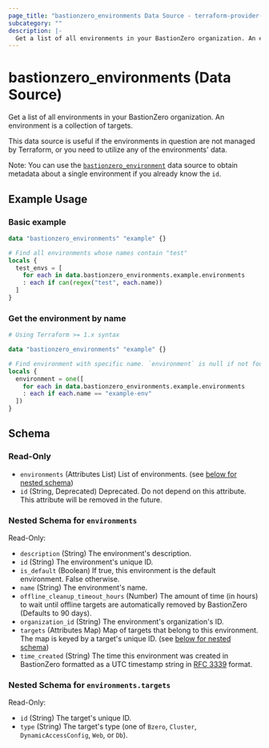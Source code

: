 ```yaml
---
page_title: "bastionzero_environments Data Source - terraform-provider-bastionzero"
subcategory: ""
description: |-
  Get a list of all environments in your BastionZero organization. An environment is a collection of targets.
---
```


# bastionzero_environments (Data Source)

Get a list of all environments in your BastionZero organization. An environment is a collection of targets.

This data source is useful if the environments in question are not managed by
Terraform, or you need to utilize any of the environments' data.

Note: You can use the [`bastionzero_environment`](environment) data source to
obtain metadata about a single environment if you already know the `id`.

## Example Usage

### Basic example

```terraform
data "bastionzero_environments" "example" {}

# Find all environments whose names contain "test"
locals {
  test_envs = [
    for each in data.bastionzero_environments.example.environments
    : each if can(regex("test", each.name))
  ]
}
```

### Get the environment by name

```terraform
# Using Terraform >= 1.x syntax

data "bastionzero_environments" "example" {}

# Find environment with specific name. `environment` is null if not found.
locals {
  environment = one([
    for each in data.bastionzero_environments.example.environments
    : each if each.name == "example-env"
  ])
}
```

<!-- schema generated by tfplugindocs -->
## Schema

### Read-Only

- `environments` (Attributes List) List of environments. (see [below for nested schema](#nestedatt--environments))
- `id` (String, Deprecated) Deprecated. Do not depend on this attribute. This attribute will be removed in the future.

<a id="nestedatt--environments"></a>
### Nested Schema for `environments`

Read-Only:

- `description` (String) The environment's description.
- `id` (String) The environment's unique ID.
- `is_default` (Boolean) If true, this environment is the default environment. False otherwise.
- `name` (String) The environment's name.
- `offline_cleanup_timeout_hours` (Number) The amount of time (in hours) to wait until offline targets are automatically removed by BastionZero (Defaults to 90 days).
- `organization_id` (String) The environment's organization's ID.
- `targets` (Attributes Map) Map of targets that belong to this environment. The map is keyed by a target's unique ID. (see [below for nested schema](#nestedatt--environments--targets))
- `time_created` (String) The time this environment was created in BastionZero formatted as a UTC timestamp string in [RFC 3339](https://datatracker.ietf.org/doc/html/rfc3339) format.

<a id="nestedatt--environments--targets"></a>
### Nested Schema for `environments.targets`

Read-Only:

- `id` (String) The target's unique ID.
- `type` (String) The target's type (one of `Bzero`, `Cluster`, `DynamicAccessConfig`, `Web`, or `Db`).